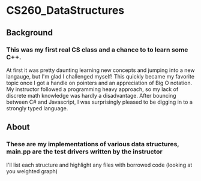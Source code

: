 # CS260_DataStructures
## Background
### This was my first real CS class and a chance to to learn some C++.
At first it was pretty daunting learning new concepts and jumping into a new langauge, but I'm glad I challenged myself! This quickly became my favorite topic once I got a handle on pointers and an appreciation of Big O notation. My instructor followed a programming heavy approach, so my lack of discrete math knowledge was hardly a disadvantage. After bouncing between C# and Javascript, I was surprisingly pleased to be digging in to a strongly typed language.

## About
### These are my implementations of various data structures, main.pp are the test drivers written by the instructor
I'll list each structure and highlight any files with borrowed code (looking at you weighted graph)
